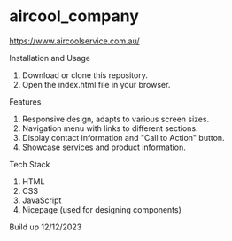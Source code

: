 # aircool_company
https://www.aircoolservice.com.au/

Installation and Usage
1. Download or clone this repository.
2. Open the index.html file in your browser.

Features
1. Responsive design, adapts to various screen sizes.
2. Navigation menu with links to different sections.
3. Display contact information and "Call to Action" button.
4. Showcase services and product information.

Tech Stack
1. HTML
2. CSS
3. JavaScript
4. Nicepage (used for designing components)

Build up 12/12/2023
